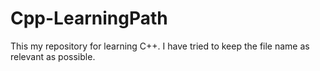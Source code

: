 # Cpp-LearningPath
This my repository for learning C++. I have tried to keep the file name as relevant as possible.
